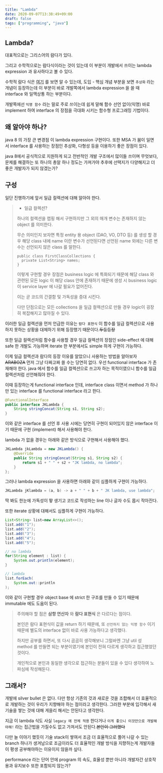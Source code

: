 ```yaml
---
title: "Lambda"
date: 2020-09-07T13:38:49+09:00
draft: false
tags: ["programming", "java"]
---
```


## Lambda?

대표적으로는 그리스어의 람다가 있다. 

그리고 수학적으로는 람다식이라는 것이 있는데 이 부분이 개발에서 쓰이는 lambda expression 과 유사하다고 볼 수 있다.

수학적 람다 식은 [여기](https://ko.wikipedia.org/wiki/람다_대수) 를 보면 알 수 있는데, 도입 - 핵심 개념 부분을 보면 `추상화` 라는 개념이 등장하는데 이 부분이 바로 개발쪽에서 lambda expression 을 쓸 때 interface 와 일맥상통 하는 부분이다. 

개발쪽에선 `익명 함수` 라는 말로 주로 쓰이는데 쉽게 말해 함수 선언 없이(익명) 바로 implement 하여 interface 의 장점을 극대화 시키는 함수형 프로그래밍 기법이다.

## 왜 알아야 하나?
java 8 의 가장 큰 변경점 이 lambda expression 구현이다. 또한 MSA 가 붐이 일면서 interface 를 사용하는 장점인 추상화, 다형성 등을 이용하기 좋은 장점이 있다.

java 8에서 공식적으로 지원하게 되고 전반적인 개발 구조에서 많이들 쓰이며 무엇보다, 문제를 해결하는 또 하나의 총알 하나 정도는 가져가야 추후에 선택지가 다양해지고 더 좋은 개발자가 되지 않겠는가?

## 구성
일단 진행하기에 앞서 일급 컬렉션에 대해 알아야 한다.

> - 일급 컬렉션?
>
>하나의 컬렉션을 랩핑 해서 구현하지만 그 외의 매개 변수는 존재하지 않는 object 를 의미한다.
>
>무슨 의미인지 보자면 특정 entity 용 object (DAO, VO, DTO 등) 를 생성 할 경우 해당 class 내에 name 이란 변수가 선언된다면
>선언된 name 외에는 다른 변수는 선언되지 않은 class 를 말한다.
>
>```
>public class FirstClassCollections {
>   private List<String> names;
>}
>```
>
>이렇게 구현할 경우 장점은 business logic 에 특화되기 때문에 해당 class 와 관련된 모든 logic 이 해당 class 안에 존재하기 때문에 생성 시 business logic 이 service layer 에 나갈 필요가 없어진다.
>
>이는 곧 코드의 간결함 및 가독성을 증대 시킨다.
>
>다만 단점으로는 모든 collections 을 일급 컬렉션으로 만들 경우 logic이 굉장히 복잡해지고 많아질 수 있다.

이러한 일급 컬렉션을 먼저 언급한 이유는 `람다 표현식` 이 함수를 일급 컬렉션으로 사용하지 못하는 상황을 대체하기 위해 등장했기 때문이다.~~두둥등장~~

또한 일급 컬렉션처럼 함수를 사용할 경우 일급 컬렉션의 장점인 side-effect 에 대해 safe 한 개발도 가능하며 iterate 한 부분에서도 simple 하게 구현이 가능하다.

이제 일급 컬렉션과 람다의 등장 이유를 알았으니 사용하는 방법을 알아보자 ~~ARABOZA~~ 먼저 그냥 다짜고짜 쓸 수는 당연히 없다. 우선 functional interface 가 존재해야 한다.
java 에서 함수를 일급 컬렉션으로 쓰고자 하는 목적이였으니 함수를 일급 컬렉션처럼 선언해줘야 한다.

이때 등장하는게 functional interface 인데, interface class 이면서 method 가 하나만 있는 interface 를 functional interface 라고 한다.

``` java
@FunctionalInterface
public interface JKLambda {
    String stringConcat(String s1, String s2);
}
```

이와 같은 interface 를 선언 후 사용 시에는 당연히 구현이 되어있지 않은 interface 이기 때문에 구현 (implement) 해서 사용해야 한다.

lambda 가 없을 경우는 아래와 같은 방식으로 구현해서 사용해야 했다.

``` java
JKLambda jkLambda = new JKLambda() {
    @Override
    public String stringConcat(String s1, String s2) {
        return s1 + " " + s2 + "JK lambda, no lambda";
    }
};
```

그러나 lambda expression 을 사용하면 아래와 같이 심플하게 구현이 가능하다.

``` java
JKLambda jKlambda = (a, b) -> a + " " + b + " JK lambda, use lambda";
```

딱 봐도 한눈에 가독성이 뙇 생기고 코드로 작성하는 line 이나 글자 수도 몹시 작아진다.

또한 iterate 상황에 대해서도 심플하게 구현이 가능하다.

``` java
List<String> list=new ArrayList<>();
list.add("1");
list.add("2");
list.add("3");
list.add("4");
list.add("5");

// no lambda
for(String element : list) {
    System.out.println(element);
}

// lambda
list.forEach(
    System.out::println
);
```

이와 같이 구현할 경우 object base 에 strict 한 구조를 만들 수 있기 때문에 immutable 에도 도움이 된다.

>주의해야 할 점은 **삼항 연산자** 와 **람다 표현식** 은 다르다는 점이다.
> 
>본인은 람다 표현식이 값을 return 하기 때문에, 또 `선언하지 않는 익명 함수` 이기 때문에 별도의 interface 없이 바로 사용 가능하다고 생각했다.
>
>하지만 공부를 하면서, 또 다시 곰곰히 생각해보니 그럴바엔 그냥 util 성 method 를 만들면 되는 부분이였기에 본인이 전혀 다르게 생각하고 접근했었던 것이다.
>
>개인적으로 본인과 동일한 생각으로 접근하는 분들이 있을 수 있다 생각하여 노파심에 작성해둔다.

## 그래서?

개발에 silver bullet 은 없다. 다만 항상 기존의 것과 새로운 것을 조합해서 더 효율적으로 개발하는 것이 우리가 지향해야 하는 점이라고 생각한다.
그러한 부분에 입각해서 새 기술을 쌓는 것에 대해 게을리 해서는 안된다고 생각한다.

지금 이 lambda 식도 사실 `legacy 에 전체 적용` 한다거나 `이게 좋으니 이것만으로 개발해야해!` 라는 접근법을 가질수도 없고 가져서도 안된다.~~본인이 그러했다~~

다만 늘 이야기 했듯이 기술 stack이 쌓여서 조금 더 효율적으로 풀어 나갈 수 있는 branch 하나가 생겨남으로 조금이라도 더 효율적인 개발 방식을 지향하는게 개발자들이
평생 공부해야하는 이유이지 않을까 싶다. 

performance 라는 단어 안에 program 의 속도, 효율성 뿐만 아니라 개발자간 상호작용과 유지보수 또한 포함되지 않는가?